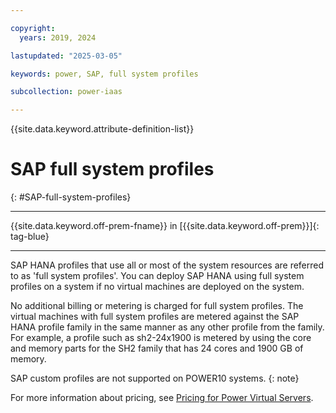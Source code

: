 ```yaml
---

copyright:
  years: 2019, 2024

lastupdated: "2025-03-05"

keywords: power, SAP, full system profiles

subcollection: power-iaas

---
```


{{site.data.keyword.attribute-definition-list}}

# SAP full system profiles
{: #SAP-full-system-profiles}

---


{{site.data.keyword.off-prem-fname}} in [{{site.data.keyword.off-prem}}]{: tag-blue}


---


SAP HANA profiles that use all or most of the system resources are referred to as 'full system profiles'. You can deploy SAP HANA using full system profiles on a system if no virtual machines are deployed on the system.

No additional billing or metering is charged for full system profiles. The virtual machines with full system profiles are metered against the SAP HANA profile family in the same manner as any other profile from the family. For example, a profile such as sh2-24x1900 is metered by using the core and memory parts for the SH2 family that has 24 cores and 1900 GB of memory.




SAP custom profiles are not supported on POWER10 systems.
{: note}

For more information about pricing, see [Pricing for Power Virtual Servers](/docs/power-iaas?topic=power-iaas-pricing-virtual-server-on-cloud).
